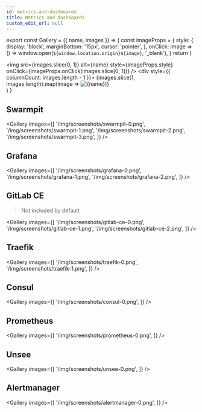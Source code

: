 ```yaml
---
id: metrics-and-dashboards
title: Metrics and dashboards
custom_edit_url: null
---
```


export const Gallery = ({ name, images }) => {
  const imageProps = {
    style: {
      display: 'block',
      marginBottom: '15px',
      cursor: 'pointer',
    },
    onClick: image => () => window.open(`${window.location.origin}${image}`, '_blank'),
  }
  return (
    <div>
      <img
        src={images.slice(0, 1)}
        alt={name}
        style={imageProps.style}
        onClick={imageProps.onClick(images.slice(0, 1))}
      />
      <div style={{ columnCount: images.length - 1 }}>
        {images.slice(1, images.length).map(image => <img
          key={image}
          src={image}
          alt={name}
          style={imageProps.style}
          onClick={imageProps.onClick(image)}
          />)}
      </div>
    </div>
  )
}

## Swarmpit
<Gallery 
  images={[
    '/img/screenshots/swarmpit-0.png',
    '/img/screenshots/swarmpit-1.png',
    '/img/screenshots/swarmpit-2.png',
    '/img/screenshots/swarmpit-3.png',
  ]} />

## Grafana
<Gallery
  images={[
    '/img/screenshots/grafana-0.png',
    '/img/screenshots/grafana-1.png',
    '/img/screenshots/grafana-2.png',
  ]} />

## GitLab CE
> Not included by default  

<Gallery
  images={[
    '/img/screenshots/gitlab-ce-0.png',
    '/img/screenshots/gitlab-ce-1.png',
    '/img/screenshots/gitlab-ce-2.png',
  ]} />

## Traefik
<Gallery
  images={[
    '/img/screenshots/traefik-0.png',
    '/img/screenshots/traefik-1.png',
  ]} />

## Consul
<Gallery
  images={[
    '/img/screenshots/consul-0.png',
  ]} />

## Prometheus
<Gallery
  images={[
    '/img/screenshots/prometheus-0.png',
  ]} />

## Unsee
<Gallery
  images={[
    '/img/screenshots/unsee-0.png',
  ]} />

## Alertmanager
<Gallery
  images={[
    '/img/screenshots/alertmanager-0.png',
  ]} />
